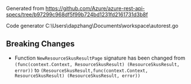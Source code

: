 
Generated from https://github.com/Azure/azure-rest-api-specs/tree/b97299c968df5f99b724bd1231fd2161731d3b8f

Code generator C:\Users\dapzhang\Documents\workspace\autorest.go

## Breaking Changes

- Function `NewResourceSkusResultPage` signature has been changed from `(func(context.Context, ResourceSkusResult) (ResourceSkusResult, error))` to `(ResourceSkusResult,func(context.Context, ResourceSkusResult) (ResourceSkusResult, error))`

